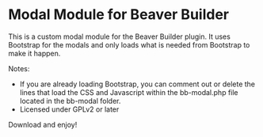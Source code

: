 Modal Module for Beaver Builder
===

This is a custom modal module for the Beaver Builder plugin. It uses Bootstrap for the modals and only loads what is needed from Bootstrap to make it happen.

Notes:
* If you are already loading Bootstrap, you can comment out or delete the lines that load the CSS and Javascript within the bb-modal.php file located in the bb-modal folder.
* Licensed under GPLv2 or later

Download and enjoy!
